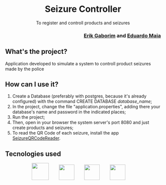 <div align="center">
  <h1>Seizure Controller</h1>
  <p>To register and controll products and seizures</p>
</div>

<div align="right">
  <h3><a href="https://www.github.com/erikgaborim" target="_blank">Erik Gaborim</a> and <a href="https://www.gitlab.com/EduardoMCintra" target="_blank">Eduardo Maia</a>
</div>

## What's the project?
  
Application developed to simulate a system to controll product seizures made by the police

## How can I use it?
  
1. Create a Database (preferably with postgres, because it's already configured) with the command CREATE DATABASE *database_name*;
2. In the project, change the file "application.properties", adding there your database's name and password in the indicated places;
3. Run the project;
4. Then, open in your browser the system server's port 8080 and just create products and seizures;
5. To read the QR Code of each seizure, install the app <a href="https://www.github.com/erikgaborim/SeizureQRCodeReader" >SeizureQRCodeReader</a>.

## Tecnologies used
  
<div align="center">
  <img height="55" src="https://cdn.jsdelivr.net/gh/devicons/devicon/icons/java/java-original.svg">
  &ensp;&nbsp;&emsp;
  <img height="50" src="https://cdn.jsdelivr.net/gh/devicons/devicon/icons/spring/spring-original.svg">
  &ensp;&nbsp;&emsp;
  <img height="50" src="https://cdn.jsdelivr.net/gh/devicons/devicon/icons/tomcat/tomcat-original-wordmark.svg">
  &ensp;&nbsp;&emsp;
  <img height="50" src="https://cdn.jsdelivr.net/gh/devicons/devicon/icons/bootstrap/bootstrap-plain-wordmark.svg">
  &ensp;&nbsp;&emsp;
</div>
